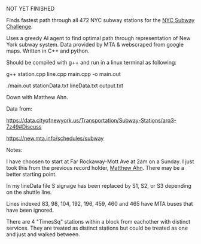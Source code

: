 NOT YET FINISHED



Finds fastest path through all 472 NYC subway stations for the [NYC Subway Challenge](https://en.wikipedia.org/wiki/Subway_Challenge).

Uses a greedy AI agent to find optimal path through representation of New York subway system. Data provided by MTA & webscraped from google maps. Written in C++ and python.


Should be compiled with g++ and run in a linux terminal as following:

g++ station.cpp line.cpp main.cpp -o main.out

./main.out stationData.txt lineData.txt output.txt



Down with Matthew Ahn.



Data from:

https://data.cityofnewyork.us/Transportation/Subway-Stations/arq3-7z49#Discuss

https://new.mta.info/schedules/subway



Notes:

I have choosen to start at Far Rockaway-Mott Ave at 2am on a Sunday. I just took this from the previous record holder, [Matthew Ahn](https://en.wikipedia.org/wiki/Matthew_Ahn). There may be a better starting point.

In my lineData file S signage has been replaced by S1, S2, or S3 depending on the shuttle line.

Lines indexed 83, 98, 104, 192, 196, 459, 460 and 465 have MTA buses that have been ignored.

There are 4 "TimesSq" stations within a block from eachother with distinct services. They are treated as distinct stations but could be treated as one and just and walked between.
